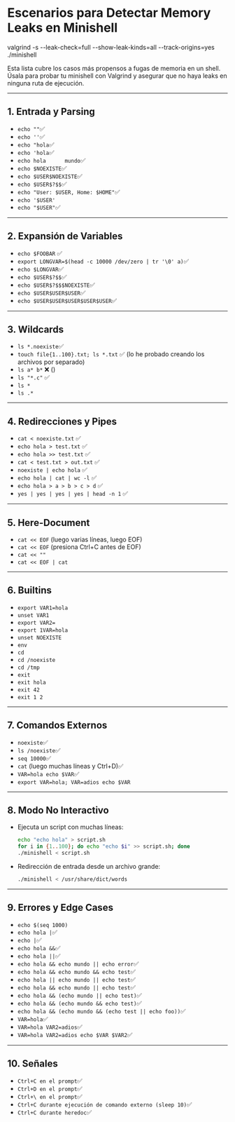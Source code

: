 # Escenarios para Detectar Memory Leaks en Minishell

valgrind -s --leak-check=full --show-leak-kinds=all --track-origins=yes ./minishell

Esta lista cubre los casos más propensos a fugas de memoria en un shell. Úsala para probar tu minishell con Valgrind y asegurar que no haya leaks en ninguna ruta de ejecución.

---

## 1. Entrada y Parsing

- `echo ""`✅
- `echo ''`✅
- `echo "hola`✅
- `echo 'hola`✅
- `echo hola      mundo`✅
- `echo $NOEXISTE`✅
- `echo $USER$NOEXISTE`✅
- `echo $USER$?$$`✅
- `echo "User: $USER, Home: $HOME"`✅
- `echo '$USER'`
- `echo "$USER"`✅

---

## 2. Expansión de Variables

- `echo $FOOBAR` ✅
- `export LONGVAR=$(head -c 10000 /dev/zero | tr '\0' a)`✅
- `echo $LONGVAR`✅
- `echo $USER$?$$`✅
- `echo $USER$?$$$NOEXISTE`✅
- `echo $USER$USER$USER`✅
- `echo $USER$USER$USER$USER$USER`✅

---

## 3. Wildcards

- `ls *.noexiste`✅
- `touch file{1..100}.txt; ls *.txt` ✅ (lo he probado creando los archivos por separado)
- `ls a* b*` ❌ ()
- `ls "*.c"` ✅
- `ls *`
- `ls .*`

---

## 4. Redirecciones y Pipes

- `cat < noexiste.txt` ✅
- `echo hola > test.txt` ✅
- `echo hola >> test.txt` ✅
- `cat < test.txt > out.txt` ✅
- `noexiste | echo hola` ✅
- `echo hola | cat | wc -l` ✅
- `echo hola > a > b > c > d` ✅
- `yes | yes | yes | yes | head -n 1` ✅

---

## 5. Here-Document

- `cat << EOF` (luego varias líneas, luego EOF)
- `cat << EOF` (presiona Ctrl+C antes de EOF)
- `cat << ""`
- `cat << EOF | cat`

---

## 6. Builtins

- `export VAR1=hola`
- `unset VAR1`
- `export VAR2=`
- `export 1VAR=hola`
- `unset NOEXISTE`
- `env`
- `cd`
- `cd /noexiste`
- `cd /tmp`
- `exit`
- `exit hola`
- `exit 42`
- `exit 1 2`

---

## 7. Comandos Externos

- `noexiste`✅
- `ls /noexiste`✅
- `seq 10000`✅
- `cat` (luego muchas líneas y Ctrl+D)✅
- `VAR=hola echo $VAR`✅
- `export VAR=hola; VAR=adios echo $VAR`

---

## 8. Modo No Interactivo

- Ejecuta un script con muchas líneas:
  ```sh
  echo "echo hola" > script.sh
  for i in {1..100}; do echo "echo $i" >> script.sh; done
  ./minishell < script.sh
  ```
- Redirección de entrada desde un archivo grande:
  ```sh
  ./minishell < /usr/share/dict/words
  ```

---

## 9. Errores y Edge Cases

- `echo $(seq 1000)`
- `echo hola |`✅
- `echo |`✅
- `echo hola &&`✅
- `echo hola ||`✅
- `echo hola && echo mundo || echo error`✅
- `echo hola && echo mundo && echo test`✅
- `echo hola || echo mundo || echo test`✅
- `echo hola && echo mundo || echo test`✅
- `echo hola && (echo mundo || echo test)`✅
- `echo hola && (echo mundo && echo test)`✅
- `echo hola && (echo mundo && (echo test || echo foo))`✅
- `VAR=hola`✅
- `VAR=hola VAR2=adios`✅
- `VAR=hola VAR2=adios echo $VAR $VAR2`✅

---

## 10. Señales

- `Ctrl+C en el prompt`✅
- `Ctrl+D en el prompt`✅
- `Ctrl+\ en el prompt`✅
- `Ctrl+C durante ejecución de comando externo (sleep 10)`✅
- `Ctrl+C durante heredoc`✅
